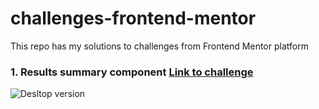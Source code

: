 # challenges-frontend-mentor
This repo has my solutions to challenges from Frontend Mentor platform
    
### 1. **Results summary component** [Link to challenge](https://www.frontendmentor.io/challenges/results-summary-component-CE_K6s0maV)
![Desltop version](https://res.cloudinary.com/dz209s6jk/image/upload/v1676651421/Challenges/xals0mqfmph6kcspsezk.jpg)
